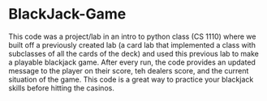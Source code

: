 # BlackJack-Game
This code was a project/lab in an intro to python class (CS 1110) where we built off a previously created lab (a card lab that implemented a class with subclasses of all the cards of the deck) and used this previous lab to make a playable blackjack game. After every run, the code provides an updated message to the player on their score, teh dealers score, and the current situation of the game. This code is a great way to practice your blackjack skills before hitting the casinos. 
